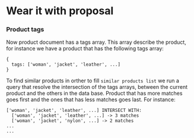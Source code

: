 # Wear it with proposal

### Product tags

Now product document has a tags array. This array describe the product, for instance we have a product that has the following tags array:

```
{
  tags: ['woman', 'jacket', 'leather', ...]
}
```

To find similar products in orther to fill `similar products list` we run a query that resolve the intersection of the tags arrays, between the current product and the others in the data base. Product that has more matches goes first and the ones that has less matches goes last. For instance:

```
['woman', 'jacket', 'leather', ...] INTERSECT WITH: 
  ['woman', 'jacket', 'leather', ...] -> 3 matches
  ['woman', 'jacket', 'nylon', ...] -> 2 matches 
...
...
```
